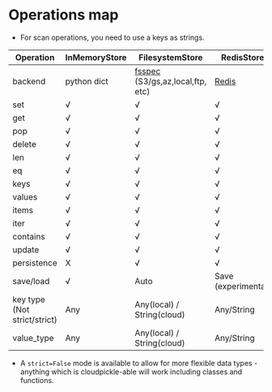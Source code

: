 # Operations map

* For scan operations, you need to use a keys as strings.

| Operation                    | InMemoryStore | FilesystemStore                                                                                                      | RedisStore                                 | LmdbStore                                           | PysosStore                                  | ShelveStore                                             | DynamoDBStore                                    | FireStoreStore                                              | CosmosDBStore                                                                                          | MongoDBStore                            | SafetensorsStore                                          |
|------------------------------|---------------|----------------------------------------------------------------------------------------------------------------------|--------------------------------------------|-----------------------------------------------------|---------------------------------------------|---------------------------------------------------------|--------------------------------------------------|-------------------------------------------------------------|--------------------------------------------------------------------------------------------------------|-----------------------------------------|-----------------------------------------------------------|
| backend                      | python dict   | [fsspec](https://filesystem-spec.readthedocs.io/en/latest/features.html#key-value-stores) (S3/gs,az,local,ftp, etc)  | [Redis](https://github.com/redis/redis-py) | [Lmdb](https://github.com/Dobatymo/lmdb-python-dbm) | [Pysos](https://github.com/dagnelies/pysos) | [Shelve](https://docs.python.org/3/library/shelve.html) | [AWS DynamoDB](https://aws.amazon.com/dynamodb/) | [GCP Firestore](https://firebase.google.com/docs/firestore) | [Azure Cosmos DB](https://www.google.com/search?client=safari&rls=en&q=Azure+Cosmos&ie=UTF-8&oe=UTF-8) | [MongoDB](https://www.mongodb.com/home) | [safetensors](https://github.com/huggingface/safetensors) |
| set                          | √             | √                                                                                                                    | √                                          | √                                                   | √                                           | √                                                       | √                                                | √                                                           | √                                                                                                      | √                                       | X                                                         | 
| get                          | √             | √                                                                                                                    | √                                          | √                                                   | √                                           | √                                                       | √                                                | √                                                           | √                                                                                                      | √                                       | √                                                         |
| pop                          | √             | √                                                                                                                    | √                                          | √                                                   | √                                           | √                                                       | √                                                | √                                                           | √                                                                                                      | √                                       | X                                                         |
| delete                       | √             | √                                                                                                                    | √                                          | √                                                   | √                                           | √                                                       | √                                                | √                                                           | √                                                                                                      | √                                       | X                                                         |
| len                          | √             | √                                                                                                                    | √                                          | √                                                   | √                                           | √                                                       | √                                                | √                                                           | √                                                                                                      | √                                       | √                                                         |
| eq                           | √             | √                                                                                                                    | √                                          | √                                                   | √                                           | √                                                       | √                                                | √                                                           | √                                                                                                      | √                                       | X                                                         |
| keys                         | √             | √                                                                                                                    | √                                          | √                                                   | √                                           | √                                                       | √                                                | √                                                           | √                                                                                                      | √                                       | √                                                         |
| values                       | √             | √                                                                                                                    | √                                          | √                                                   | √                                           | √                                                       | √                                                | √                                                           | √                                                                                                      | √                                       | √                                                         |
| items                        | √             | √                                                                                                                    | √                                          | √                                                   | √                                           | √                                                       | √                                                | √                                                           | √                                                                                                      | √                                       | √                                                         |
| iter                         | √             | √                                                                                                                    | √                                          | √                                                   | √                                           | √                                                       | √                                                | √                                                           | √                                                                                                      | √                                       | √                                                         |
| contains                     | √             | √                                                                                                                    | √                                          | √                                                   | √                                           | √                                                       | √                                                | √                                                           | √                                                                                                      | √                                       | √                                                         |
| update                       | √             | √                                                                                                                    | √                                          | √                                                   | √                                           | √                                                       | √                                                | √                                                           | √                                                                                                      | √                                       | X                                                         |
| persistence                  | X             | √                                                                                                                    | √                                          | √                                                   | √                                           | √                                                       | √                                                | √                                                           | √                                                                                                      | √                                       | √                                                         |
| save/load                    | √             | Auto                                                                                                                 | Save (experimental)                        | √                                                   | √                                           | √                                                       | Serverless                                       | Serverless                                                  | Serverless                                                                                             | √ (strict)                              | √                                                         |
| key type (Not strict/strict) | Any           | Any(local) / String(cloud)                                                                                           | Any/String                                 | Any                                                 | Any                                         | Any                                                     | String                                           | Any/String                                                  | String                                                                                                 | String                                  | String                                                    |
| value_type                   | Any           | Any(local) / String(cloud)                                                                                           | Any/String                                 | Any                                                 | Any                                         | Any                                                     | Jsonable                                         | Any                                                         | Any                                                                                                    | Any/Dict[str,Any]                       | Tensors                                                   |

* A `strict=False` mode is available to allow for more flexible data types - anything which is cloudpickle-able will
  work including classes and functions.
